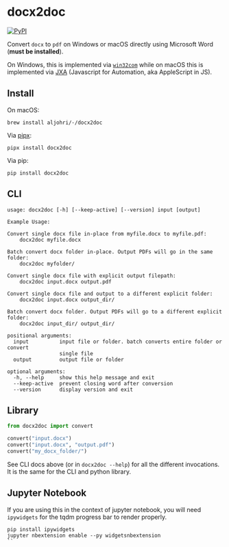 # docx2doc

[![PyPI](https://img.shields.io/pypi/v/docx2doc)](https://pypi.org/project/docx2doc/)

Convert `docx` to `pdf` on Windows or macOS directly using Microsoft Word (**must be installed**).

On Windows, this is implemented via [`win32com`](https://pypi.org/project/pywin32/) while on macOS this is implemented via [JXA](https://github.com/JXA-Cookbook/JXA-Cookbook) (Javascript for Automation, aka AppleScript in JS).

## Install

On macOS:

```
brew install aljohri/-/docx2doc
```

Via [pipx](https://pipxproject.github.io/pipx/):

```
pipx install docx2doc
```

Via pip:

```
pip install docx2doc
```

## CLI

```
usage: docx2doc [-h] [--keep-active] [--version] input [output]

Example Usage:

Convert single docx file in-place from myfile.docx to myfile.pdf:
    docx2doc myfile.docx

Batch convert docx folder in-place. Output PDFs will go in the same folder:
    docx2doc myfolder/

Convert single docx file with explicit output filepath:
    docx2doc input.docx output.pdf

Convert single docx file and output to a different explicit folder:
    docx2doc input.docx output_dir/

Batch convert docx folder. Output PDFs will go to a different explicit folder:
    docx2doc input_dir/ output_dir/

positional arguments:
  input          input file or folder. batch converts entire folder or convert
                 single file
  output         output file or folder

optional arguments:
  -h, --help     show this help message and exit
  --keep-active  prevent closing word after conversion
  --version      display version and exit
```

## Library

```python
from docx2doc import convert

convert("input.docx")
convert("input.docx", "output.pdf")
convert("my_docx_folder/")
```

See CLI docs above (or in `docx2doc --help`) for all the different invocations. It is the same for the CLI and python library.

## Jupyter Notebook

If you are using this in the context of jupyter notebook, you will need `ipywidgets` for the tqdm progress bar to render properly.

```
pip install ipywidgets
jupyter nbextension enable --py widgetsnbextension
``
